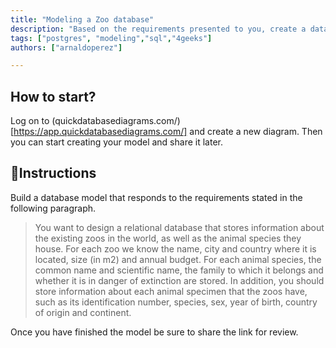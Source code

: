 ```yaml
---
title: "Modeling a Zoo database"
description: "Based on the requirements presented to you, create a database model that responds to the proposal."
tags: ["postgres", "modeling","sql","4geeks"]
authors: ["arnaldoperez"]

---
```


## How to start?

Log on to (quickdatabasediagrams.com/)[https://app.quickdatabasediagrams.com/] and create a new diagram. Then you can start creating your model and share it later.

## 📝Instructions

Build a database model that responds to the requirements stated in the following paragraph.

> You want to design a relational database that stores information about the existing zoos in the world, as well as the animal species they house. For each zoo we know the name, city and country where it is located, size (in m2) and annual budget. For each animal species, the common name and scientific name, the family to which it belongs and whether it is in danger of extinction are stored. In addition, you should store information about each animal specimen that the zoos have, such as its identification number, species, sex, year of birth, country of origin and continent.

Once you have finished the model be sure to share the link for review.